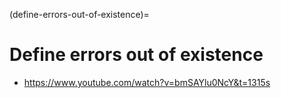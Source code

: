 (define-errors-out-of-existence)=
# Define errors out of existence

- https://www.youtube.com/watch?v=bmSAYlu0NcY&t=1315s
